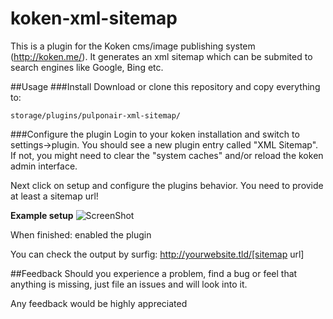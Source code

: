 koken-xml-sitemap
=================
This is a plugin for the Koken cms/image publishing system (http://koken.me/).
It generates an xml sitemap which can be submited to search engines like Google, Bing etc.

##Usage
###Install
Download or clone this repository and copy everything to:
 ```
storage/plugins/pulponair-xml-sitemap/
```
###Configure the plugin
Login to your koken installation and switch to settings->plugin. You should see a new plugin entry called "XML Sitemap". If not, you might need to clear the "system caches" and/or reload the koken admin interface.

Next click on setup and configure the plugins behavior.
You need to provide at least a sitemap url!

**Example setup**
![ScreenShot](http://i.imgur.com/XaPueCk.jpg)

When finished: enabled the plugin

You can check the output by surfig: http://yourwebsite.tld/[sitemap url]

##Feedback
Should you experience a problem, find a bug or feel that anything is missing, just file an issues and will look into it.

Any feedback would be highly appreciated
